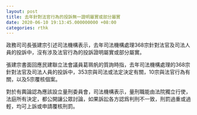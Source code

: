 ```yaml
---
layout: post
title: 去年針對法官行為的投訴無一證明屬實或部分屬實
date: 2020-06-10 19:13:45.000000000 +08:00
categories: rthk
---
```


政務司司長張建宗引述司法機構表示，去年司法機構處理368宗針對法官及司法人員的投訴中，沒有涉及法官行為的投訴證明屬實或部分屬實。

張建宗書面回應民建聯立法會議員葛珮帆的質詢時指，去年司法機構處理的368宗針對法官及司法人員的投訴中，353宗與司法或法定決定有關，10宗與法官行為有關，以及5宗覆核個案。

對於有輿論認為應該設立量刑委員會，司法機構表示，量刑職能由法院獨立行使，法庭所有決定，都公開讓公眾討論，如果訴訟各方認爲判刑不一致，刑罰過重或過輕，均可上訴或申請覆核刑罰。
